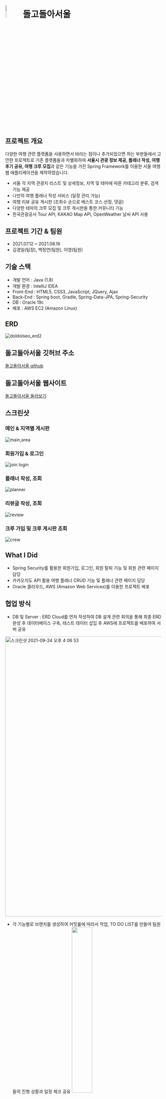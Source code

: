  # <img src="https://user-images.githubusercontent.com/77538818/135027843-793631d9-9032-432b-a90e-37bae4ac810e.png" width="10%"> 돌고돌아서울

## 프로젝트 개요
다양한 여행 관련 플랫폼을 사용하면서 바라는 점이나 추가되었으면 하는 부분들에서 고안한 프로젝트로 기존 플랫폼들과 차별화하여 **서울시 관광 정보 제공, 플래너 작성, 여행 후기 공유, 여행 크루 모집**과 같은 기능을 가진 Spring Framework를 이용한 서울 여행 웹 애플리케이션을 제작하였습니다. 
- 서울 각 지역 관광지 리스트 및 상세정보, 지역 및 테마에 따른 카테고리 분류, 검색 기능 제공
- 나만의 여행 플래너 작성 서비스 (일정 관리 가능)
- 여행 리뷰 공유 게시판 (조회수 순으로 베스트 코스 선정, 댓글)
- 다양한 테마의 크루 모집 및 크루 게시판을 통한 커뮤니티 기능
- 한국관광공사 Tour API, KAKAO Map API, OpenWeather 날씨 API 사용


## 프로젝트 기간 & 팀원
- 2021.07.12 ~ 2021.08.16
- 김경일(팀장), 백정연(팀원), 이영(팀원)


## 기술 스택
- 개발 언어 : Java (1.8)
- 개발 환경 : IntelliJ IDEA
- Front-End : HTML5, CSS3, JavaScript, JQuery, Ajax
- Back-End : Spring boot, Gradle, Spring-Data-JPA, Spring-Security
- DB : Oracle 19c
- 배포 : AWS EC2 (Amazon Linux)


## ERD
![doldolseo_erd2](https://user-images.githubusercontent.com/77538818/133370496-71dbe3f5-4e21-40a7-a100-e2b0b16a76e7.png)


## 돌고돌아서울 깃허브 주소
[돌고돌아서울 github](https://github.com/kki7823/doldolseo)


## 돌고돌아서울 웹사이트
[돌고돌아서울 둘러보기](http://52.78.185.163:8080/doldolseo/main)


## 스크린샷
### 메인 & 지역별 게시판
![main,area](https://user-images.githubusercontent.com/77538818/135030622-f1b72c20-26c1-4c43-9a1e-590b8d95a22c.gif)

### 회원가입 & 로그인
![join login](https://user-images.githubusercontent.com/77538818/135034052-716ba254-5c9f-49f8-b703-65df01e04515.gif)


### 플래너 작성, 조회
![planner](https://user-images.githubusercontent.com/77538818/135028402-521c60f9-cea3-4dd7-b237-82768dfd8ba8.gif)

### 리뷰글 작성, 조회
![review](https://user-images.githubusercontent.com/77538818/135034017-dd3ed081-eba8-4b53-963e-4384910cb6a2.gif)


### 크루 가입 및 크루 게시판 조회
![crew](https://user-images.githubusercontent.com/77538818/135034093-37c764b3-4124-498f-86e7-52841bc53d6a.gif)


## What I Did
- Spring Security를 활용한 회원가입, 로그인, 회원 탈퇴 기능 및 회원 관련 페이지 담당
- 카카오지도 API 활용 여행 플래너 CRUD 기능 및 플래너 관련 페이지 담당
- Oracle 클라우드, AWS (Amazon Web Services)를 이용한 프로젝트 배포 


## 협업 방식
- DB 및 Server : ERD Cloud를 먼저 작성하여 DB 설계 관련 회의을 통해 최종 ERD 완성 후 데이터베이스 구축, 테스트 데이터 삽입 후 AWS에 프로젝트를 배포하여 서버 공유

<img width="900" alt="스크린샷 2021-09-24 오후 4 06 53" src="https://user-images.githubusercontent.com/77538818/134632776-04f24149-9465-4987-a406-36488967e07a.png">


- 각 기능별로 브랜치를 생성하여 커밋룰에 따라서 작업, TO DO LIST를 만들어 팀원들의 진행 상황과 일정 체크 공유
<img src="https://user-images.githubusercontent.com/77538818/134633058-19429a65-7f85-4773-bf38-b8029bf9e532.png" width="37%" /><img src="https://user-images.githubusercontent.com/77538818/134633235-756b79db-df26-438e-9658-5155c9c233d4.png" width="63%" />




## 문제해결 아카이브

 + 3명이 함께 작업을 하기에 효율적인 프로젝트 관리와 협업에 대한 고민
	 - 프로젝트 제작에 앞서 변수 네이밍, 주석 형식 지정과 같은 작업을 진행
	 - 프로젝트는 Github에서 관리하고 기능별로 브랜치를 생성하여 작업 후 commit하고 변경된 사항을 Pull Request하는 방식으로 진행

+ 시행착오를 줄이고자 작업 시작 전 프로젝트 기능, UI 관련 세부 사항까지 정리
	- 팀원들의 아이디어를 취합하여 와이어프레임 작성
	- 기능 사항 회의 완료 후 각자 맡은 페이지에 대한 스토리보드 작성 
	 [1차 회의 일지.docx](https://github.com/raccoon-ccoder/doldolseo/files/7241969/1.docx)

+ 서로 어떤 작업을 하고 있는지 잘 몰라서 생기는 의사소통 문제와 오해
	- To Do List를 작성하고 아침마다 오늘 할 작업을 팀원에게 브리핑하여 크로스체크하며 일정 조율
	- Commit 메세지 규칙을 정함으로써 직관적으로 서로의 작업을 공유 

+ 수정한 프로젝트를 AWS E2C 서버에 올릴 때마다 프로젝트 내부 폴더에 있던 이미지 데이터들이 날아가는 문제
	- tomcat의 webapps 폴더 내부가 아닌 외부에 이미지 업로드 폴더를 생성하고 server.xml에서 사진 업로드 경로를 설정하여 사용함으로써 해결  

+ 플래너 작성시 1개가 아닌, 여러 개의 데이터(일정)을 어떤 방식으로 Controller에게 넘기고 DB에 저장해야할지 고민
	- Plan 객체 구성에 필요한 데이터(날짜, 장소명, x좌표, y좌표, 메모, 시간)을 일정 추가 시 해당 div 태그의 속성으로 부여 후 ajax를 통해 2차원 배열로 Controller에게 전달
	<img src="https://user-images.githubusercontent.com/77538818/135031339-f36bb354-b4d3-44c3-8b8d-5a1fa551a24d.png" width="60%" height="50%" />
	
	- Service에서 전달 받은 String 타입의 2차원 배열을 알맞은 타입으로 가공 후 JPA의 saveAll() 메서드로 DB에 저장
	<img src="https://user-images.githubusercontent.com/77538818/135033063-70f17ee6-d4fd-4e44-a0cd-62acbc507089.png" width="80%" />
	
	![스크린샷 2021-09-28 오후 3 13 47](https://user-images.githubusercontent.com/77538818/135033132-0547d390-6853-46e3-9f8e-740b12842489.png)

	


